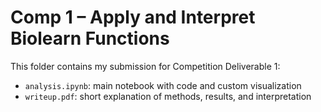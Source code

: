 # Comp 1 – Apply and Interpret Biolearn Functions

This folder contains my submission for Competition Deliverable 1:  
- `analysis.ipynb`: main notebook with code and custom visualization  
- `writeup.pdf`: short explanation of methods, results, and interpretation  

